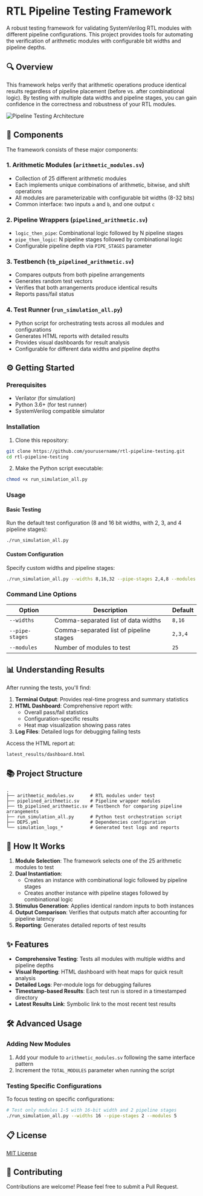# RTL Pipeline Testing Framework

A robust testing framework for validating SystemVerilog RTL modules with different pipeline configurations. This project provides tools for automating the verification of arithmetic modules with configurable bit widths and pipeline depths.

## 🔍 Overview

This framework helps verify that arithmetic operations produce identical results regardless of pipeline placement (before vs. after combinational logic). By testing with multiple data widths and pipeline stages, you can gain confidence in the correctness and robustness of your RTL modules.

![Pipeline Testing Architecture](https://mermaid.ink/img/pako:eNp1kc9OwzAMxl8l8ql_4NBLpVYVEtvYYQcOSKdcTGLSqG1c2VmniXn3JO0ktFU5JfL3-_zFdjqrigzTTNf4ZigsjuVQNZKS49kt3Cl0KMWZJHgPTnNJv52kj8A57SlJddm0SPmKk6atEASBcByDkI7AonFDSBZhGAXRbvHsiXHf-M_4ELrY-2TxwnXoddB7_ImrO_60bZWQpExchYnT8zQGd8QOx6JYgjSsxdCHJEMhkV_jkGtk2IwbmPBU5d9KxhS3aEe-Y6zfXOWlukcH25HfMvYomZXR2XaDl6PI_caF7T6NF4w5xvO2dlv81Rt-qVprqrtZ9CFNHOpyk5M2zaDQsdEcwcj-sQijaCLsNhpXrNS5p5VyUaLIocYz1Haov1qL8hXX9UKW2W72ojzlXVNnWNqmblZNnaWDbBsbzznP_gCfyrCg?type=png)

## 🧩 Components

The framework consists of these major components:

### 1. Arithmetic Modules (`arithmetic_modules.sv`)
- Collection of 25 different arithmetic modules
- Each implements unique combinations of arithmetic, bitwise, and shift operations
- All modules are parameterizable with configurable bit widths (8-32 bits)
- Common interface: two inputs `a` and `b`, and one output `c`

### 2. Pipeline Wrappers (`pipelined_arithmetic.sv`)
- `logic_then_pipe`: Combinational logic followed by N pipeline stages
- `pipe_then_logic`: N pipeline stages followed by combinational logic
- Configurable pipeline depth via `PIPE_STAGES` parameter

### 3. Testbench (`tb_pipelined_arithmetic.sv`)
- Compares outputs from both pipeline arrangements
- Generates random test vectors
- Verifies that both arrangements produce identical results
- Reports pass/fail status

### 4. Test Runner (`run_simulation_all.py`)
- Python script for orchestrating tests across all modules and configurations
- Generates HTML reports with detailed results
- Provides visual dashboards for result analysis
- Configurable for different data widths and pipeline depths

## ⚙️ Getting Started

### Prerequisites
- Verilator (for simulation)
- Python 3.6+ (for test runner)
- SystemVerilog compatible simulator

### Installation

1. Clone this repository:
```bash
git clone https://github.com/yourusername/rtl-pipeline-testing.git
cd rtl-pipeline-testing
```

2. Make the Python script executable:
```bash
chmod +x run_simulation_all.py
```

### Usage

#### Basic Testing
Run the default test configuration (8 and 16 bit widths, with 2, 3, and 4 pipeline stages):

```bash
./run_simulation_all.py
```

#### Custom Configuration
Specify custom widths and pipeline stages:

```bash
./run_simulation_all.py --widths 8,16,32 --pipe-stages 2,4,8 --modules 25
```

### Command Line Options

| Option | Description | Default |
|--------|-------------|---------|
| `--widths` | Comma-separated list of data widths | `8,16` |
| `--pipe-stages` | Comma-separated list of pipeline stages | `2,3,4` |
| `--modules` | Number of modules to test | `25` |

## 📊 Understanding Results

After running the tests, you'll find:

1. **Terminal Output**: Provides real-time progress and summary statistics
2. **HTML Dashboard**: Comprehensive report with:
   - Overall pass/fail statistics
   - Configuration-specific results
   - Heat map visualization showing pass rates
3. **Log Files**: Detailed logs for debugging failing tests

Access the HTML report at:
```
latest_results/dashboard.html
```

## 📚 Project Structure

```
.
├── arithmetic_modules.sv      # RTL modules under test
├── pipelined_arithmetic.sv    # Pipeline wrapper modules
├── tb_pipelined_arithmetic.sv # Testbench for comparing pipeline arrangements
├── run_simulation_all.py      # Python test orchestration script
├── DEPS.yml                   # Dependencies configuration
└── simulation_logs_*          # Generated test logs and reports
```

## 🔬 How It Works

1. **Module Selection**: The framework selects one of the 25 arithmetic modules to test
2. **Dual Instantiation**: 
   - Creates an instance with combinational logic followed by pipeline stages
   - Creates another instance with pipeline stages followed by combinational logic
3. **Stimulus Generation**: Applies identical random inputs to both instances
4. **Output Comparison**: Verifies that outputs match after accounting for pipeline latency
5. **Reporting**: Generates detailed reports of test results

## ✨ Features

- **Comprehensive Testing**: Tests all modules with multiple widths and pipeline depths
- **Visual Reporting**: HTML dashboard with heat maps for quick result analysis
- **Detailed Logs**: Per-module logs for debugging failures
- **Timestamp-based Results**: Each test run is stored in a timestamped directory
- **Latest Results Link**: Symbolic link to the most recent test results

## 🛠️ Advanced Usage

### Adding New Modules

1. Add your module to `arithmetic_modules.sv` following the same interface pattern
2. Increment the `TOTAL_MODULES` parameter when running the script

### Testing Specific Configurations

To focus testing on specific configurations:

```bash
# Test only modules 1-5 with 16-bit width and 2 pipeline stages
./run_simulation_all.py --widths 16 --pipe-stages 2 --modules 5
```

## 📋 License

[MIT License](LICENSE)

## 🤝 Contributing

Contributions are welcome! Please feel free to submit a Pull Request.
